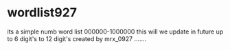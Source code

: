 # wordlist927
its a simple numb word list 000000-1000000 this will we update in future up to 6 digit's to 12 digit's created by mrx_0927 .......
